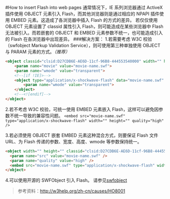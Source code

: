 #How to insert Flash into web pages
通常情况下，IE 系列浏览器通过 ActiveX 插件使用 OBJECT 元素引入 Flash，而其他浏览器则是通过相应的 NPAPI 插件使用 EMBED 元素。这造成了各浏览器中插入 Flash 的方式的差异。 
若仅仅使用 OBJECT 元素设置了 classid 属性引入 Flash，则可能造成在某些浏览器中 Flash 无法被引入。而若嵌套的 OBJECT 和 EMBED 元素参数不统一，也可能造成引入的 Flash 在各浏览器中出现差异。
###解决方案：
1.若需要考虑 W3C 校验（swfobject Markup Validation Service），则可使用第三种单独使用 OBJECT 与 PARAM 元素的方式。*（推荐）* 
```html
<object classid="clsid:D27CDB6E-AE6D-11cf-96B8-444553540000" width="" height="">
	<param name="movie" value="movie-name.swf">
	<param name="wmode" value="transparent">
	<!--[if !IE]>-->
	<object type="application/x-shockwave-flash" data="movie-name.swf" width="" height="">
		<param name="wmode" value="transparent">
	</object>
	<!--<![endif]-->
</object>
``` 
2.若不考虑 W3C 校验，可统一使用 EMBED 元素嵌入 Flash，这样可以避免因参数不统一导致的兼容性问题。 
`<embed src="movie-name.swf" type="application/x-shockwave-flash" width="" height="" quality="high" />`
 
3.若必须使用 OBJECT 嵌套 EMBED 元素这种混合方式，则要保证 Flash 文件 URL、为 Flash 传递的参数、宽度、高度、wmode 等参数保持统一。 
```html
<object width="" height="" classid="clsid:D27CDB6E-AE6D-11cf-96B8-444553540000">
  <param name="src" value="movie-name.swf" />
  <param name="quality" value="high" />
  <embed src="movie-name.swf" type="application/x-shockwave-flash" width="" height="" quality="high" />
</object>
``` 
4.可以使用开源的 SWFObject 引入 Flash。 
请参见[swfobject](http://code.google.com/p/swfobject/)  
>参考资料：http://w3help.org/zh-cn/causes/HO8001